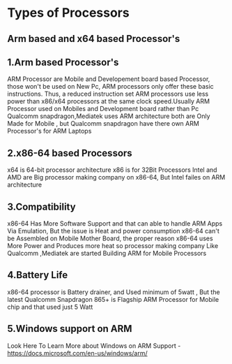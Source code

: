 # Types of Processors
## Arm based and x64 based Processor's
## 1.Arm based Processor's
ARM Processor are Mobile and Developement board based Processor, those won't be used on New Pc, ARM processors only offer these basic instructions. Thus, a reduced instruction set  ARM processors use less power than x86/x64 processors at the same clock speed.Usually ARM Processor used on Mobiles and Development board rather than Pc
Qualcomm snapdragon,Mediatek uses ARM architecture both are Only Made for Mobile , but Qualcomm snapdragon have there own ARM Processor's for ARM Laptops
## 2.x86-64 based Processors
x64 is 64-bit processor architecture
x86 is for 32Bit Processors
Intel and AMD are Big processor making company on x86-64, But Intel failes on ARM architecture
## 3.Compatibility
x86-64 Has More Software Support and that can able to handle ARM Apps Via Emulation, But the issue is Heat and power consumption
x86-64 can't be Assembled on Mobile Mother Board, the proper reason x86-64 uses More Power and Produces more heat 
so processor making company Like Qualcomm ,Mediatek are started Building ARM for Mobile Processors
## 4.Battery Life
x86-64 processor is Battery drainer, and Used minimum of 5watt , But the latest Qualcomm Snapdragon 865+ is Flagship ARM Processor for Mobile chip and that used just 5 Watt
## 5.Windows support on ARM
Look Here To Learn More about Windows on ARM Support - https://docs.microsoft.com/en-us/windows/arm/
